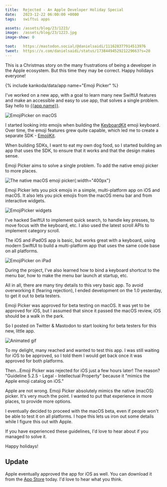```yaml
---
title:  Rejected - An Apple Developer Holiday Special
date:   2023-12-22 06:00:00 +0000
tags:   swiftui apps

assets: /assets/blog/23/1223/
image:  /assets/blog/23/1223.jpg
image-show: 0

toot:   https://mastodon.social/@danielsaidi/111628377914513976
tweet:  https://x.com/danielsaidi/status/1738449452921229663?s=20
---
```


This is a Christmas story on the many frustrations of being a developer in the Apple ecosystem. But this time they may be correct. Happy holidays everyone!

{% include kankoda/data/app name="Emoji Picker" %}

I've worked on a new app, with a goal to learn many new SwiftUI features and make an accessible and easy to use app, that solves a single problem. Say hello to [{{app.name}}]({{app.url}}).

![EmojiPicker on macOS]({{page.assets}}emojipicker-macos.jpg)

I started looking into emojis when building the [KeyboardKit](https://keyboardkit.com) emoji keyboard. Over time, the emoji features grew quite capable, which led me to create a separate SDK - [EmojiKit](https://github.com/danielsaidi/emojikit).

When building SDKs, I want to eat my own dog food, so I started building an app that uses the SDK, to ensure that it works and that the design makes sense.

Emoji Picker aims to solve a single problem. To add the native emoji picker to more places. 

![The native macOS emoji picker]({{page.assets}}emojipicker-native.jpg){:width="400px"}

Emoji Picker lets you pick emojis in a simple, multi-platform app on iOS and macOS. It also lets you pick emojis from the macOS menu bar and from interactive widgets.

![EmojiPicker widgets]({{page.assets}}emojipicker-widgets.jpg)

I've hacked SwiftUI to implement quick search, to handle key presses, to move focus with the keyboard, etc. I also used the latest scroll APIs to implement category scroll.

The iOS and iPadOS app is basic, but works great with a keyboard, using modern SwiftUI to build a multi-platform app that uses the same code base on all platforms.

![EmojiPicker on iPad]({{page.assets}}emojipicker-ios.jpg)

During the project, I've also learned how to bind a keyboard shortcut to the menu bar, how to make the menu bar launch at startup, etc.

All in all, there are many tiny details to this very basic app. To avoid overworking it (fearing rejection), I ended development on the 1.0 yesterday, to get it out to beta testers.

Emoji Picker was approved for beta testing on macOS. It was yet to be approved for iOS, but I assumed that since it passed the macOS review, iOS should be a walk in the park. 

So I posted on Twitter & Mastodon to start looking for beta testers for this new, little app.

![Animated gif](https://media.tenor.com/TZiOh8PEPAwAAAAN/i-was-too-naive-and-innocent-gautam-gulati.png)

To my delight, many reached and wanted to test this app. I was still waiting for iOS to be approved, so I told them I would get back once it was approved for both platforms.

Then...Emoji Picker was rejected for iOS just a few hours later! The reason? "Guideline 5.2.5 - Legal - Intellectual Property" because it "mimics the Apple emoji catalog on iOS."

Apple are not wrong. Emoji Picker absolutely mimics the native (macOS) picker. It's very much the point. I wanted to put that experience in more places, to provide more options.

I eventually decided to proceed with the macOS beta, even if people won't be able to test it on all platforms. I hope this lets us iron out some details while I figure this out with Apple.

If you have experienced these guidelines, I'd love to hear about if you managed to solve it. 

Happy holidays!


## Update

Apple eventually approved the app for iOS as well. You can download it from the [App Store]({{app.appstore}}) today. I'd love to hear what you think.